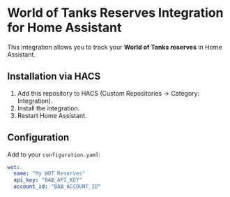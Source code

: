 # World of Tanks Reserves Integration for Home Assistant

This integration allows you to track your **World of Tanks reserves** in Home Assistant.

## Installation via HACS

1. Add this repository to HACS (Custom Repositories → Category: Integration).
2. Install the integration.
3. Restart Home Assistant.

## Configuration

Add to your `configuration.yaml`:

```yaml
wot:
  name: "My WOT Reserves"
  api_key: "ВАШ_API_KEY"
  account_id: "ВАШ_ACCOUNT_ID"

